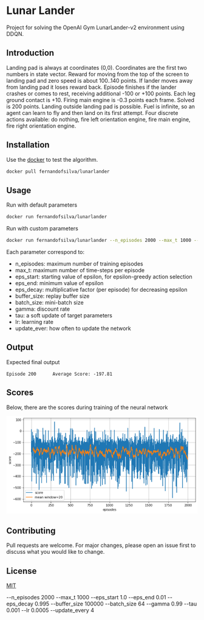 # Lunar Lander
Project for solving the OpenAI Gym LunarLander-v2 environment using DDQN.

## Introduction

Landing pad is always at coordinates (0,0). Coordinates are the first two numbers in state vector. Reward for moving from the top of the screen to landing pad and zero speed is about 100..140 points. If lander moves away from landing pad it loses reward back. Episode finishes if the lander crashes or comes to rest, receiving additional -100 or +100 points. Each leg ground contact is +10. Firing main engine is -0.3 points each frame. Solved is 200 points. Landing outside landing pad is possible. Fuel is infinite, so an agent can learn to fly and then land on its first attempt. Four discrete actions available: do nothing, fire left orientation engine, fire main engine, fire right orientation engine.

## Installation

Use the [docker](https://www.docker.com) to test the algorithm.

```bash
docker pull fernandofsilva/lunarlander
```


## Usage

Run with default parameters

```bash
docker run fernandofsilva/lunarlander
```

Run with custom parameters

```bash
docker run fernandofsilva/lunarlander --n_episodes 2000 --max_t 1000 --eps_start 1.0 --eps_end 0.01 --eps_decay 0.995 --buffer_size 100000 --batch_size 64 --gamma 0.99 --tau 0.001 --lr 0.0005 --update_every 4 
```

Each parameter correspond to:

- n_episodes: maximum number of training episodes
- max_t: maximum number of time-steps per episode
- eps_start: starting value of epsilon, for epsilon-greedy action selection
- eps_end: minimum value of epsilon
- eps_decay: multiplicative factor (per episode) for decreasing epsilon
- buffer_size: replay buffer size
- batch_size: mini-batch size
- gamma: discount rate
- tau: a soft update of target parameters
- lr: learning rate
- update_ever: how often to update the network


## Output

Expected final output

```
Episode 200      Average Score: -197.81
```


## Scores

Below, there are the scores during training of the neural network

![](images/scores.png)


## Contributing
Pull requests are welcome. For major changes, please open an issue first to discuss what you would like to change.


## License
[MIT](https://choosealicense.com/licenses/mit/)


--n_episodes 2000 --max_t 1000 --eps_start 1.0 --eps_end 0.01 --eps_decay 0.995 --buffer_size 100000 --batch_size 64 --gamma 0.99 --tau 0.001 --lr 0.0005 --update_every 4